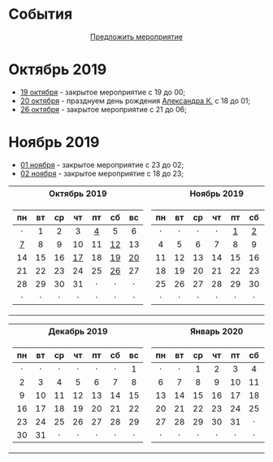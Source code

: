 # События

<center><a href="https://github.com/in100gramm/events/issues/new?assignees=Realetive&labels=&template=-----------------.md&title=%D0%9D%D0%B0%D0%B7%D0%B2%D0%B0%D0%BD%D0%B8%D0%B5+%D0%BC%D0%B5%D1%80%D0%BE%D0%BF%D1%80%D0%B8%D1%8F%D1%82%D0%B8%D1%8F">Предложить мероприятие</a></center>

# Октябрь 2019

- [19 октября](/events/2019/10/2019.10.19.md) - закрытое мероприятие c 19 до 00;
- [20 октября](/events/2019/10/2019.10.20.md) - празднуем день рождения [Александра К.](https://twitter.com/mamu_eval) c 18 до 01;
- [26 октября](/events/2019/10/2019.10.26.md) - закрытое мероприятие c 21 до 06;

# Ноябрь 2019

- [01 ноября](/events/2019/11/2019.11.01.md) - закрытое мероприятие c 23 до 02;
- [02 ноября](/events/2019/11/2019.11.02.md) - закрытое мероприятие c 18 до 23;

<table>
<tr>
  <th>Октябрь 2019</th>
  <th>Ноябрь 2019</th>
</tr>
<tr>
  <td>
  
| пн | вт | ср | чт | пт | сб | вс |
|:--:|:--:|:--:|:--:|:--:|:--:|:--:|
|  · |  1 |  2 |  3 |  [4](/events/2019/10/2019.10.04.md) |  5 |  6 |
| [7](/events/2019/10/2019.10.07.md)|  8 |  9 | 10 | 11 | [12](/events/2019/10/2019.10.12.md) | 13 |
| 14 | 15 | 16 | [17](/events/2019/10/2019.10.17.md) | 18 | [19](/events/2019/10/2019.10.19.md) | [20](/events/2019/10/2019.10.20.md) |
| 21 | 22 | 23 | 24 | 25 | [26](/events/2019/10/2019.10.26.md) | 27 |
| 28 | 29 | 30 | 31 |  · |  · |  · |
|  · |  · |  · |  · |  · |  · |  · |

  </td>
  <td>
  
| пн | вт | ср | чт | пт | сб | вс |
|:--:|:--:|:--:|:--:|:--:|:--:|:--:|
|  · |  · |  · |  · |  [1](/events/2019/10/2019.11.01.md) |  [2](/events/2019/10/2019.11.02.md) |  3 |
|  4 |  5 |  6 |  7 |  8 |  9 | 10 |
| 11 | 12 | 13 | 14 | 15 | 16 | 17 |
| 18 | 19 | 20 | 21 | 22 | 23 | 24 |
| 25 | 26 | 27 | 28 | 29 | 30 |  · |
|  · |  · |  · |  · |  · |  · |  · |

  </td>
</tr>
</table>

<table>
<tr>
  <th>Декабрь 2019</th>
  <th>Январь 2020</th>
</tr>
<tr>
  <td>
  
| пн | вт | ср | чт | пт | сб | вс |
|:--:|:--:|:--:|:--:|:--:|:--:|:--:|
|  · |  · |  · |  · |  · |  · |  1 |
|  2 |  3 |  4 |  5 |  6 |  7 |  8 |
|  9 | 10 | 11 | 12 | 13 | 14 | 15 |
| 16 | 17 | 18 | 19 | 20 | 21 | 22 |
| 23 | 24 | 25 | 26 | 27 | 28 | 29 |
| 30 | 31 |  · |  · |  · |  · |  · |

  </td>
  <td>
  
| пн | вт | ср | чт | пт | сб | вс |
|:--:|:--:|:--:|:--:|:--:|:--:|:--:|
|  · |  · |  1 |  2 |  3 |  4 |  5 |
|  6 |  7 |  8 |  9 | 10 | 11 | 12 |
| 13 | 14 | 15 | 16 | 17 | 18 | 19 |
| 20 | 21 | 22 | 23 | 24 | 25 | 26 |
| 27 | 28 | 29 | 30 | 31 |  · |  · |
|  · |  · |  · |  · |  · |  · |  · |
  </td>
</tr>
</table>

